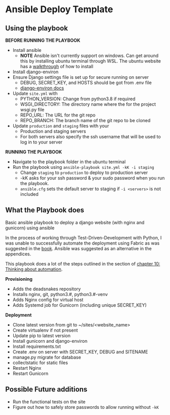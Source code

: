 # Ansible Deploy Template

## Using the playbook

**BEFORE RUNNING THE PLAYBOOK**
* Install ansible
     * **NOTE** Ansible isn't currently support on windows. Can get around this by installing ubuntu terminal through WSL. The ubuntu website has a [walkthrough](https://ubuntu.com/tutorials/ubuntu-on-windows) of how to install
* Install django-environ
* Ensure Django settings file is set up for secure running on server
  * DEBUG, SECRET_KEY, and HOSTS should be got from .env file
  * [django-environ docs](https://django-environ.readthedocs.io/en/latest/)
* Update `site.yml` with 
  * PYTHON_VERSION: Change from python3.8 if required 
  * WSGI_DIRECTORY: The directory name where the for the project wsgi.py file
  * REPO_URL: The URL for the git repo
  * REPO_BRANCH: The branch name of the git repo to be cloned
* Update `production` and `staging` files with your
  * Production and staging servers
  * For both servers also specify the ssh username that will be used to log in to your server

**RUNNING THE PLAYBOOK**
  * Navigate to the playbook folder in the ubuntu terminal
  * Run the playbook using `ansible-playbook site.yml -kK -i staging`
    * Change `staging` to `production` to deploy to production server
    * -kK asks for your ssh password & your sudo password when you run the playbook.
    * `ansible.cfg` sets the default server to staging if `-i <servers>` is not included

## What the Playbook does
Basic ansible playbook to deploy a django website (with nginx and gunicorn) using ansible

In the process of working through Test-Driven-Development with Python, I was unable to successfully automate the deployment using Fabric as was suggested in the [book](https://www.obeythetestinggoat.com/book/chapter_automate_deployment_with_fabric.html). Ansible was suggested as an alternative in the appendices. 

This playbook does a lot of the steps outlined in the section of [chapter 10: Thinking about automation](https://www.obeythetestinggoat.com/book/chapter_making_deployment_production_ready.html#_thinking_about_automating). 

**Provisioning**
* Adds the deadsnakes repository 
* Installs nginx, git, python3.#, python3.#-venv
* Adds Nginx config for virtual host
* Adds Systemd job for Gunicorn (including unique SECRET_KEY)

**Deployment**
* Clone latest version from git to ~/sites/<website_name>
* Create virtualenv if not present
* Update pip to latest version
* Install gunicorn and django-environ
* Install requirements.txt 
* Create .env on server with SECRET_KEY, DEBUG and SITENAME
* manage.py migrate for database
* collectstatic for static files
* Restart Nginx
* Restart Gunicorn 

## Possible Future additions
- Run the functional tests on the site
- Figure out how to safely store passwords to allow running without `-kK` 